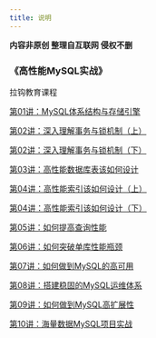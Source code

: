 ```yaml
---
title: 说明
---
```


**内容非原创 整理自互联网 侵权不删**

### 《高性能MySQL实战》 

拉钩教育课程

[第01讲：MySQL体系结构与存储引擎](/mysql/mysql_01_lagou.md)

[第02讲：深入理解事务与锁机制（上）](/mysql/mysql_02-1_lagou.md)

[第02讲：深入理解事务与锁机制（下）](/mysql/mysql_02-2_lagou.md)

[第03讲：高性能数据库表该如何设计](/mysql/mysql_03_lagou.md)

[第04讲：高性能索引该如何设计（上）](/mysql/mysql_04-1_lagou.md)

[第04讲：高性能索引该如何设计（下）](/mysql/mysql_04-2_lagou.md)

[第05讲：如何提高查询性能](/mysql/mysql_05_lagou.md)

[第06讲：如何突破单库性能瓶颈](/mysql/mysql_06_lagou.md)

[第07讲：如何做到MySQL的高可用](/mysql/mysql_07_lagou.md)

[第08讲：搭建稳固的MySQL运维体系](/mysql/mysql_08_lagou.md)

[第09讲：如何做到MySQL高扩展性](/mysql/mysql_09_lagou.md)

[第10讲：海量数据MySQL项目实战](/mysql/mysql_10_lagou.md)


